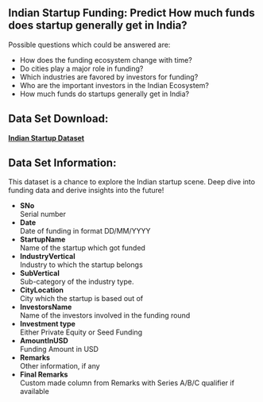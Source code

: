 ## Indian Startup Funding: Predict How much funds does startup generally get in India?

Possible questions which could be answered are:
* How does the funding ecosystem change with time?
* Do cities play a major role in funding?
* Which industries are favored by investors for funding?
* Who are the important investors in the Indian Ecosystem?
* How much funds do startups generally get in India?

## Data Set Download:
**[Indian Startup Dataset](https://drive.google.com/drive/folders/1PuD_5PUfk9x9noE5im0ZsZvMegh1gkKi?usp=sharing)**
## Data Set Information:
This dataset is a chance to explore the Indian startup scene. Deep dive into funding data and derive insights into the future!
* **SNo <br />** 
Serial number
* **Date <br />**
Date of funding in format DD/MM/YYYY
* **StartupName <br />** 
Name of the startup which got funded
* **IndustryVertical <br />** 
Industry to which the startup belongs
* **SubVertical <br />** 
Sub-category of the industry type.
* **CityLocation <br />** 
City which the startup is based out of
* **InvestorsName <br />** 
Name of the investors involved in the funding round
* **Investment type <br />** 
Either Private Equity or Seed Funding
* **AmountInUSD <br />** 
Funding Amount in USD
* **Remarks <br />** 
Other information, if any
* **Final Remarks <br />**
Custom made column from Remarks with Series A/B/C qualifier if available